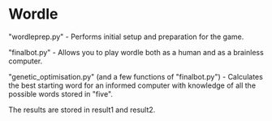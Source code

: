 # Wordle

"wordleprep.py" - Performs initial setup and preparation for the game.

"finalbot.py" - Allows you to play wordle both as a human and as a brainless computer.

"genetic_optimisation.py" (and a few functions of "finalbot.py") - Calculates the best starting word for an informed computer with knowledge of all the possible words stored in "five".


The results are stored in result1 and result2.
